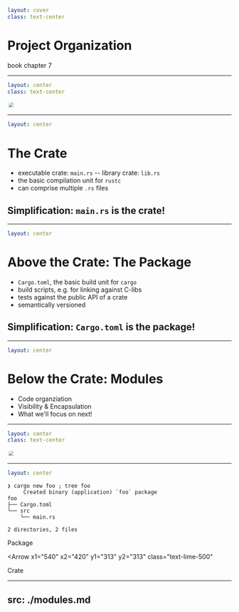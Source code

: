 ```yaml
layout: cover
class: text-center
```

# Project Organization

book chapter 7

<Nr />

---

```yaml
layout: center
class: text-center
```

<img
    src="/proj_org.png"
    style="transform: scale(0.7,0.7)"
/>

<Nr />

---

```yaml
layout: center
```

# The Crate

- executable crate: `main.rs` -- library crate: `lib.rs`
- the basic compilation unit for `rustc`
- can comprise multiple `.rs` files

## Simplification: `main.rs` is the crate!

<Nr />

---

```yaml
layout: center
```

# Above the Crate: The Package

- `Cargo.toml`, the basic build unit for `cargo`
- build scripts, e.g. for linking against C-libs
- tests against the public API of a crate
- semantically versioned

## Simplification: `Cargo.toml` is the package!

<Nr />

---

```yaml
layout: center
```

# Below the Crate: Modules

- Code organziation
- Visibility & Encapsulation
- What we'll focus on next!

<Nr />

---

```yaml
layout: center
class: text-center
```

<img
    src="/proj_org.png"
    style="transform: scale(0.7,0.7)"
/>

<Nr />

---

```yaml
layout: center
```

```
❯ cargo new foo ; tree foo
     Created binary (application) `foo` package
foo
├── Cargo.toml
└── src
    └── main.rs

2 directories, 2 files
```

<div
    class="border-2 border-orange-500 absolute top-56.5 left-60 w-60 h-26"
></div>
<div class="text-orange-500 absolute top-56 left-40 w-64 h-32">
    Package
</div>

<Arrow
    x1="540" x2="420" y1="313" y2="313"
    class="text-lime-500"
></Arrow>
<div class="text-lime-500 absolute top-75 left-138 w-64 h-32">
    Crate
</div>

<Nr />

---
src: ./modules.md
---
